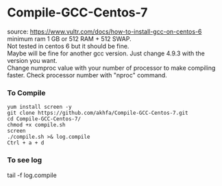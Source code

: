 # Compile-GCC-Centos-7<br>
source: https://www.vultr.com/docs/how-to-install-gcc-on-centos-6<br>
minimum ram 1 GB or 512 RAM + 512 SWAP.<br>
Not tested in centos 6 but it should be fine.<br>
Maybe will be fine for another gcc version. Just change 4.9.3 with the version you want.<br>
Change numproc value with your number of processor to make compiling faster. Check processor number with "nproc" command.<br>

### To Compile<br>
```
yum install screen -y
git clone https://github.com/akhfa/Compile-GCC-Centos-7.git
cd Compile-GCC-Centos-7/
chmod +x compile.sh
screen
./compile.sh >& log.compile
Ctrl + a + d
```
### To see log<br>
tail -f log.compile
